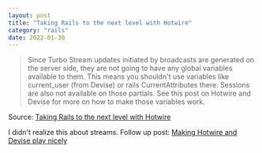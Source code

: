 ```yaml
---
layout: post
title: "Taking Rails to the next level with Hotwire"
category: "rails"
date: 2022-01-30
---
```


> Since Turbo Stream updates initiated by broadcasts are generated on the server side, they are not going to have any global variables available to them. This means you shouldn't use variables like current_user (from Devise) or rails CurrentAttributes there. Sessions are also not available on those partials. See this post on Hotwire and Devise for more on how to make those variables work.

Source: [Taking Rails to the next level with Hotwire](https://blog.cloud66.com/taking-rails-to-the-next-level-with-hotwire/)

I didn't realize this about streams.   Follow up post: [Making Hotwire and Devise play nicely](https://blog.cloud66.com/making-hotwire-and-devise-play-nicely-with-viewcomponents/)
